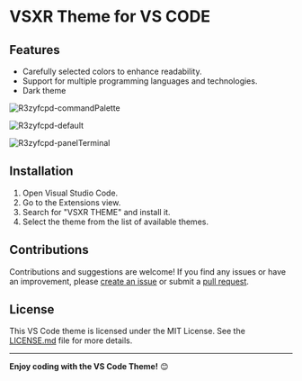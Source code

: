 # VSXR Theme for VS CODE

## Features
- Carefully selected colors to enhance readability.
- Support for multiple programming languages and technologies.
- Dark theme

![R3zyfcpd-commandPalette](https://github.com/VSXR/VSXR-THEME/assets/131462560/8a4a0680-a98c-4ff1-8c2c-fb1cb557f967)

![R3zyfcpd-default](https://github.com/VSXR/VSXR-THEME/assets/131462560/d1c73644-5529-461d-ba4f-941cbe3102d9)

![R3zyfcpd-panelTerminal](https://github.com/VSXR/VSXR-THEME/assets/131462560/3cf811f0-fee2-47d2-9b16-08612a303f91)


## Installation
1. Open Visual Studio Code.
2. Go to the Extensions view.
3. Search for "VSXR THEME" and install it.
4. Select the theme from the list of available themes.

## Contributions
Contributions and suggestions are welcome! If you find any issues or have an improvement, please [create an issue](https://github.com/VSXR/VSXR-THEME/issues) or submit a [pull request](https://github.com/VSXR/VSXR-THEME/pulls).

## License
This VS Code theme is licensed under the MIT License. See the [LICENSE.md](LICENSE.md) file for more details.

---

**Enjoy coding with the VS Code Theme!** 😊
